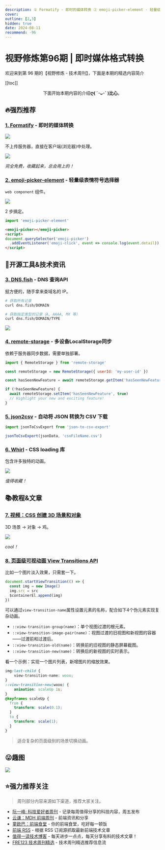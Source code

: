 ```yaml
---
description: ① Formatify - 即时的媒体转换 ② emoji-picker-element - 轻量级表情符号选择器 ③ DNS.fish - DNS 查询API ④ remote-storage - 多设备LocalStorage同步 ⑤ json2csv - 自动将 JSON 转换为 CSV 下载 ⑥ Whirl - CSS loading 库 ⑦ 视频：CSS 创建 3D 场景和对象  ⑧ 页面级可视动画 View Transitions API
cover:
outline: [2,3]
hidden: true
date: 2024-08-11
recommend: -96
---
```


# 视野修炼第96期 | 即时媒体格式转换

欢迎来到第 96 期的【视野修炼 - 技术周刊】，下面是本期的精选内容简介

[[toc]]

<center>

下面开始本期内容的介绍**ღ( ´･ᴗ･` )比心**。

</center>

## 🔥强烈推荐
### [1. Formatify](https://formatify.pages.dev/) - 即时的媒体转换

![](https://cdn.upyun.sugarat.top/mdImg/sugar/56e2e1417936a4bc205dca8701511b29)

不上传服务器，直接在客户端(浏览器)中处理。

![](https://cdn.upyun.sugarat.top/mdImg/sugar/88a77203882496a366b444c06eadd653)

*完全免费，收藏起来，总会用上的！*

### [2. emoji-picker-element](https://github.com/nolanlawson/emoji-picker-element) - 轻量级表情符号选择器

`web component` 组件。

![](https://cdn.upyun.sugarat.top/mdImg/sugar/7eee92ac1eeab245c1e878422f011715)

2 步搞定。
```js
import 'emoji-picker-element'
```
```html
<emoji-picker></emoji-picker>
<script>
document.querySelector('emoji-picker')
  .addEventListener('emoji-click', event => console.log(event.detail));
</script>
```

## 🔧开源工具&技术资讯
### [3. DNS.fish](https://dns.fish/) - DNS 查询API

挺方便的，随手拿来查域名的 IP。

```sh
# 获取所有记录
curl dns.fish/DOMAIN

# 获取指定类型的记录（A, AAAA, MX 等）
curl dns.fish/DOMAIN/TYPE
```

![](https://cdn.upyun.sugarat.top/mdImg/sugar/e22d969b47e4fdde261813d11b4b14ae)

### [4. remote-storage](https://github.com/FrigadeHQ/remote-storage) - 多设备LocalStorage同步

依赖于服务器同步数据，需要单独部署。
```js
import { RemoteStorage } from 'remote-storage'

const remoteStorage = new RemoteStorage({ userId: 'my-user-id' })

const hasSeenNewFeature = await remoteStorage.getItem('hasSeenNewFeature')

if (!hasSeenNewFeature) {
  await remoteStorage.setItem('hasSeenNewFeature', true)
  // Highlight your new and exciting feature!
}
```

### [5. json2csv](https://github.com/coston/json-to-csv-export) - 自动将 JSON 转换为 CSV 下载

```js
import jsonToCsvExport from 'json-to-csv-export'

jsonToCsvExport(jsonData, 'csvFileName.csv')
```

### [6. Whirl](https://whirl.netlify.app/) - CSS loading 库

包含许多独特的动画。

![](https://cdn.upyun.sugarat.top/mdImg/sugar/c48792f1c97a3c91c6edd4d0128dc474)

*值得收藏！*

## 📚教程&文章
### [7. 视频：CSS 创建 3D 场景和对象](https://www.youtube.com/watch?v=dgEHpkm0xTI) 

3D 场景 → 对象 → 鸡。

![](https://cdn.upyun.sugarat.top/mdImg/sugar/2a37c0884d516fb978b80e1eafdd51d9)

*cool！*

### [8. 页面级可视动画 View Transitions API](https://www.zhangxinxu.com/wordpress/2024/08/view-transitions-api/)

比如一个图片淡入效果，只需套一下。
```js
document.startViewTransition(() => {
  const img = new Image()
  img.src = src
  $containerEl.append(img)
})
```

可以通过`view-transition-name`属性设置元素的名称，配合如下4个伪元素实现复杂动画。
* `::view-transition-group(name)`：单个视图过渡的根元素。
* `::view-transition-image-pair(name)`：视图过渡的旧视图和新视图的容器——过渡前和过渡后。
* `::view-transition-old(name)`：转换前的旧视图的静态屏幕截图。
* `::view-transition-new(name)`：转换后的新视图的实时表示。

看一个示例：实现一个图片列表，新增图片的缩放效果。

```css
img:last-child {
    view-transition-name: wooo;
}
::view-transition-new(wooo) {
    animation: scaleUp 1s;
}
@keyframes scaleUp {
  from {
    transform: scale(0.1);
  }
  to {
    transform: scale(1);
  }
}
```

>适合复杂的页面级别的场景切换动画。

## 😛趣图

![](https://cdn.upyun.sugarat.top/mdImg/sugar/f3fea428a6f20949ae50ec93f4ef2aa8)

## ⭐️强力推荐关注

> 周刊部分内容来源如下渠道，推荐大家关注。

- [阮一峰: 科技爱好者周刊](https://www.ruanyifeng.com/blog/archives.html) - 记录每周值得分享的科技内容，周五发布
- [云谦：MDH 前端周刊](https://sorrycc.com/mdh/) - 前端资讯和分享
- [童欧巴：前端食堂](https://github.com/Geekhyt/weekly) - 你的前端食堂，吃好每一顿饭
- [前端 RSS](https://fed.chanceyu.com/) - 根据 RSS 订阅源抓取最新前端技术文章
- [值得一读技术博客](https://daily-blog.chlinlearn.top/) - 每天进步一点点，每天分享有料的技术文章！
- [FRE123 技术周刊精选](https://www.fre321.com/weekly) - 技术周刊精选推荐信息流
